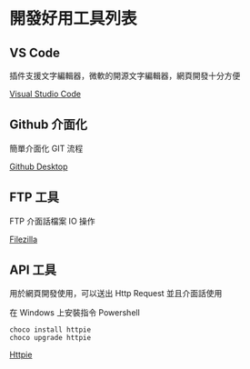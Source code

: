 # 開發好用工具列表

## VS Code 

插件支援文字編輯器，微軟的開源文字編輯器，網頁開發十分方便

[Visual Studio Code](https://code.visualstudio.com/)

## Github 介面化

簡單介面化 GIT 流程

[Github Desktop](https://desktop.github.com/)

## FTP 工具

FTP 介面話檔案 IO 操作

[Filezilla](https://filezilla-project.org/)

## API 工具

用於網頁開發使用，可以送出 Http Request 並且介面話使用

在 Windows 上安裝指令 Powershell

```CMD
choco install httpie
choco upgrade httpie
```

[Httpie](https://httpie.io/docs/cli/installation)